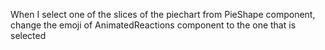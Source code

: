 When I select one of the slices of the piechart from PieShape component, change the emoji of AnimatedReactions component to the one that is selected
